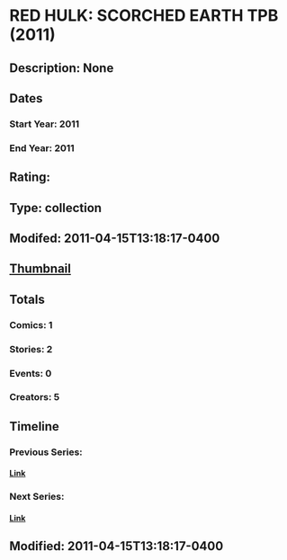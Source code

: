 # RED HULK: SCORCHED EARTH TPB (2011)
## Description: None
## Dates
### Start Year: 2011
### End Year: 2011
## Rating: 
## Type: collection
## Modifed: 2011-04-15T13:18:17-0400
## [Thumbnail](http://i.annihil.us/u/prod/marvel/i/mg/b/40/image_not_available.jpg)
## Totals
### Comics: 1
### Stories: 2
### Events: 0
### Creators: 5
## Timeline
### Previous Series: 
#### [Link]()
### Next Series: 
#### [Link]()
## Modified: 2011-04-15T13:18:17-0400